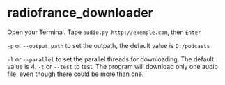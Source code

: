 # radiofrance_downloader
Open your Terminal. Tape `audio.py http://exemple.com`, then `Enter`

`-p` or `--output_path` to set the outpath, the default value is `D:/podcasts`

`-l` or `--parallel` to set the parallel threads for downloading. The default value is 4.
`-t` or `--test` to test. The program will download only one audio file, even though there could be more than one.
